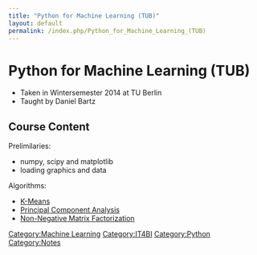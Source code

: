```yaml
---
title: "Python for Machine Learning (TUB)"
layout: default
permalink: /index.php/Python_for_Machine_Learning_(TUB)
---
```


# Python for Machine Learning (TUB)

- Taken in Wintersemester 2014 at TU Berlin
- Taught by Daniel Bartz


## Course Content
Prelimilaries:
- numpy, scipy and matplotlib
- loading graphics and data


Algorithms:
- [K-Means](K-Means)
- [Principal Component Analysis](Principal_Component_Analysis)
- [Non-Negative Matrix Factorization](Non-Negative_Matrix_Factorization)



[Category:Machine Learning](Category_Machine_Learning)
[Category:IT4BI](Category_IT4BI)
[Category:Python](Category_Python)
[Category:Notes](Category_Notes)